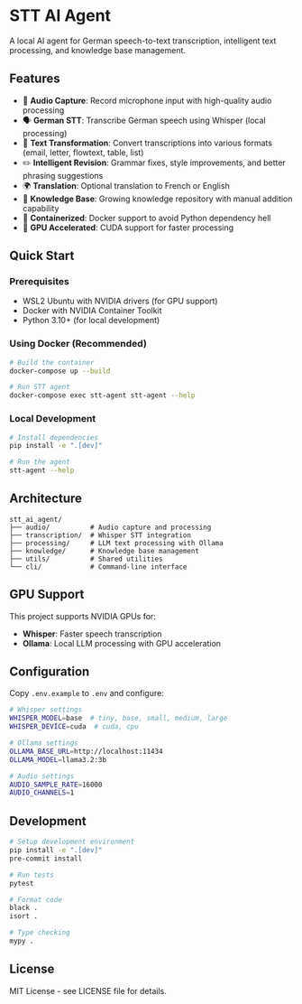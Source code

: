 # STT AI Agent

A local AI agent for German speech-to-text transcription, intelligent text processing, and knowledge base management.

## Features

- 🎤 **Audio Capture**: Record microphone input with high-quality audio processing
- 🗣️ **German STT**: Transcribe German speech using Whisper (local processing)
- 📝 **Text Transformation**: Convert transcriptions into various formats (email, letter, flowtext, table, list)
- ✏️ **Intelligent Revision**: Grammar fixes, style improvements, and better phrasing suggestions
- 🌍 **Translation**: Optional translation to French or English
- 🧠 **Knowledge Base**: Growing knowledge repository with manual addition capability
- 🐳 **Containerized**: Docker support to avoid Python dependency hell
- 🚀 **GPU Accelerated**: CUDA support for faster processing

## Quick Start

### Prerequisites

- WSL2 Ubuntu with NVIDIA drivers (for GPU support)
- Docker with NVIDIA Container Toolkit
- Python 3.10+ (for local development)

### Using Docker (Recommended)

```bash
# Build the container
docker-compose up --build

# Run STT agent
docker-compose exec stt-agent stt-agent --help
```

### Local Development

```bash
# Install dependencies
pip install -e ".[dev]"

# Run the agent
stt-agent --help
```

## Architecture

```
stt_ai_agent/
├── audio/          # Audio capture and processing
├── transcription/  # Whisper STT integration
├── processing/     # LLM text processing with Ollama
├── knowledge/      # Knowledge base management
├── utils/          # Shared utilities
└── cli/            # Command-line interface
```

## GPU Support

This project supports NVIDIA GPUs for:
- **Whisper**: Faster speech transcription
- **Ollama**: Local LLM processing with GPU acceleration

## Configuration

Copy `.env.example` to `.env` and configure:

```bash
# Whisper settings
WHISPER_MODEL=base  # tiny, base, small, medium, large
WHISPER_DEVICE=cuda  # cuda, cpu

# Ollama settings
OLLAMA_BASE_URL=http://localhost:11434
OLLAMA_MODEL=llama3.2:3b

# Audio settings
AUDIO_SAMPLE_RATE=16000
AUDIO_CHANNELS=1
```

## Development

```bash
# Setup development environment
pip install -e ".[dev]"
pre-commit install

# Run tests
pytest

# Format code
black .
isort .

# Type checking
mypy .
```

## License

MIT License - see LICENSE file for details.
